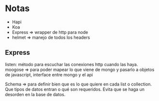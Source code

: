 # Notas

* Hapi
* Koa
* Express => wrapper de http para node 
* helmet => manejo de todos los headers

## Express

listen: método para escuchar las conexiones http cuando las haya.
moogose => para poder mapear lo que viene de mongo y pasarlo a objetos de javascript, interface entre mongo y el api

Schema => para definir bien que es lo que quiere en cada list o collection. Que tipos de datos entran o qué son requeridos. Evita que se haga un desorden en la base de datos.